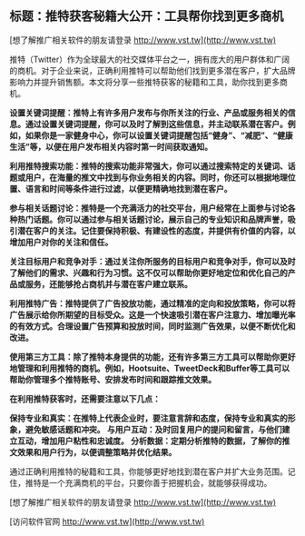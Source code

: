 ## **标题：推特获客秘籍大公开：工具帮你找到更多商机**

[想了解推广相关软件的朋友请登录 http://www.vst.tw](http://www.vst.tw)

推特（Twitter）作为全球最大的社交媒体平台之一，拥有庞大的用户群体和广阔的商机。对于企业来说，正确利用推特可以帮助他们找到更多潜在客户，扩大品牌影响力并提升销售额。本文将分享一些推特获客的秘籍和工具，助你找到更多商机。

**设置关键词提醒：推特上有许多用户发布与你所关注的行业、产品或服务相关的信息。通过设置关键词提醒，你可以及时了解到这些信息，并主动联系潜在客户。例如，如果你是一家健身中心，你可以设置关键词提醒包括“健身”、“减肥”、“健康生活”等，以便在用户发布相关内容时第一时间获取通知。**

**利用推特搜索功能：推特的搜索功能非常强大，你可以通过搜索特定的关键词、话题或用户，在海量的推文中找到与你业务相关的内容。同时，你还可以根据地理位置、语言和时间等条件进行过滤，以便更精确地找到潜在客户。**

**参与相关话题讨论：推特是一个充满活力的社交平台，用户经常在上面参与讨论各种热门话题。你可以通过参与相关话题讨论，展示自己的专业知识和品牌声誉，吸引潜在客户的关注。记住要保持积极、有建设性的态度，并提供有价值的内容，以增加用户对你的关注和信任。**

**关注目标用户和竞争对手：通过关注你所服务的目标用户和竞争对手，你可以及时了解他们的需求、兴趣和行为习惯。这不仅可以帮助你更好地定位和优化自己的产品或服务，还能够抢占商机并与潜在客户建立联系。**

**利用推特广告：推特提供了广告投放功能，通过精准的定向和投放策略，你可以将广告展示给你所期望的目标受众。这是一个快速吸引潜在客户注意力、增加曝光率的有效方式。合理设置广告预算和投放时间，同时监测广告效果，以便不断优化和改进。**

**使用第三方工具：除了推特本身提供的功能，还有许多第三方工具可以帮助你更好地管理和利用推特的商机。例如，Hootsuite、TweetDeck和Buffer等工具可以帮助你管理多个推特账号、安排发布时间和跟踪推文效果。**

**在利用推特获客时，还需要注意以下几点：**

**保持专业和真实：在推特上代表企业时，要注意言辞和态度，保持专业和真实的形象，避免敏感话题和冲突。**
**与用户互动：及时回复用户的提问和留言，与他们建立互动，增加用户粘性和忠诚度。**
**分析数据：定期分析推特的数据，了解你的推文效果和用户行为，以便调整策略并优化结果。**

通过正确利用推特的秘籍和工具，你能够更好地找到潜在客户并扩大业务范围。记住，推特是一个充满商机的平台，只要你善于把握机会，就能够获得成功。

[想了解推广相关软件的朋友请登录 http://www.vst.tw](http://www.vst.tw)


[访问软件官网 http://www.vst.tw](http://www.vst.tw)
